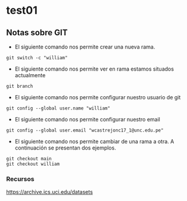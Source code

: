 # test01

## Notas sobre GIT

* El siguiente comando nos permite crear una nueva rama.
~~~
git switch -c "william"
~~~
* El siguiente comando nos permite ver en rama estamos situados actualmente
~~~
git branch
~~~
* El siguiente comando nos permite configurar nuestro usuario de git
~~~
git config --global user.name "william"
~~~
* El siguiente comando nos permite configurar nuestro email
~~~
git config --global user.email "wcastrejonc17_1@unc.edu.pe"
~~~
* El siguiente comando nos permite cambiar de una rama a otra. A continuación se presentan dos ejemplos.
~~~
git checkout main
git checkout william
~~~

### Recursos
https://archive.ics.uci.edu/datasets
